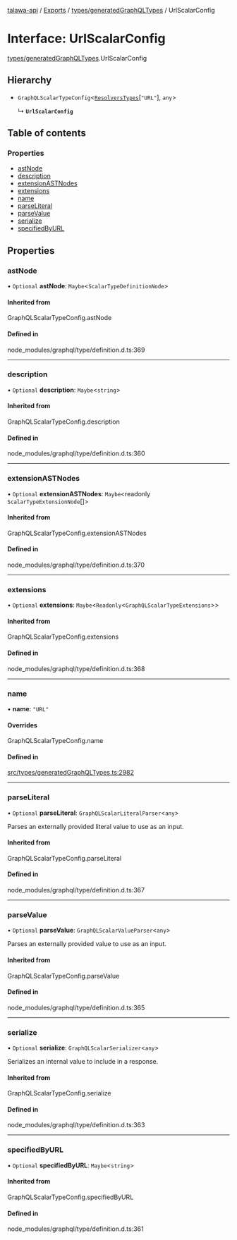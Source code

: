 [talawa-api](../README.md) / [Exports](../modules.md) / [types/generatedGraphQLTypes](../modules/types_generatedGraphQLTypes.md) / UrlScalarConfig

# Interface: UrlScalarConfig

[types/generatedGraphQLTypes](../modules/types_generatedGraphQLTypes.md).UrlScalarConfig

## Hierarchy

- `GraphQLScalarTypeConfig`\<[`ResolversTypes`](../modules/types_generatedGraphQLTypes.md#resolverstypes)[``"URL"``], `any`\>

  ↳ **`UrlScalarConfig`**

## Table of contents

### Properties

- [astNode](types_generatedGraphQLTypes.UrlScalarConfig.md#astnode)
- [description](types_generatedGraphQLTypes.UrlScalarConfig.md#description)
- [extensionASTNodes](types_generatedGraphQLTypes.UrlScalarConfig.md#extensionastnodes)
- [extensions](types_generatedGraphQLTypes.UrlScalarConfig.md#extensions)
- [name](types_generatedGraphQLTypes.UrlScalarConfig.md#name)
- [parseLiteral](types_generatedGraphQLTypes.UrlScalarConfig.md#parseliteral)
- [parseValue](types_generatedGraphQLTypes.UrlScalarConfig.md#parsevalue)
- [serialize](types_generatedGraphQLTypes.UrlScalarConfig.md#serialize)
- [specifiedByURL](types_generatedGraphQLTypes.UrlScalarConfig.md#specifiedbyurl)

## Properties

### astNode

• `Optional` **astNode**: `Maybe`\<`ScalarTypeDefinitionNode`\>

#### Inherited from

GraphQLScalarTypeConfig.astNode

#### Defined in

node_modules/graphql/type/definition.d.ts:369

___

### description

• `Optional` **description**: `Maybe`\<`string`\>

#### Inherited from

GraphQLScalarTypeConfig.description

#### Defined in

node_modules/graphql/type/definition.d.ts:360

___

### extensionASTNodes

• `Optional` **extensionASTNodes**: `Maybe`\<readonly `ScalarTypeExtensionNode`[]\>

#### Inherited from

GraphQLScalarTypeConfig.extensionASTNodes

#### Defined in

node_modules/graphql/type/definition.d.ts:370

___

### extensions

• `Optional` **extensions**: `Maybe`\<`Readonly`\<`GraphQLScalarTypeExtensions`\>\>

#### Inherited from

GraphQLScalarTypeConfig.extensions

#### Defined in

node_modules/graphql/type/definition.d.ts:368

___

### name

• **name**: ``"URL"``

#### Overrides

GraphQLScalarTypeConfig.name

#### Defined in

[src/types/generatedGraphQLTypes.ts:2982](https://github.com/PalisadoesFoundation/talawa-api/blob/b1dd6c9/src/types/generatedGraphQLTypes.ts#L2982)

___

### parseLiteral

• `Optional` **parseLiteral**: `GraphQLScalarLiteralParser`\<`any`\>

Parses an externally provided literal value to use as an input.

#### Inherited from

GraphQLScalarTypeConfig.parseLiteral

#### Defined in

node_modules/graphql/type/definition.d.ts:367

___

### parseValue

• `Optional` **parseValue**: `GraphQLScalarValueParser`\<`any`\>

Parses an externally provided value to use as an input.

#### Inherited from

GraphQLScalarTypeConfig.parseValue

#### Defined in

node_modules/graphql/type/definition.d.ts:365

___

### serialize

• `Optional` **serialize**: `GraphQLScalarSerializer`\<`any`\>

Serializes an internal value to include in a response.

#### Inherited from

GraphQLScalarTypeConfig.serialize

#### Defined in

node_modules/graphql/type/definition.d.ts:363

___

### specifiedByURL

• `Optional` **specifiedByURL**: `Maybe`\<`string`\>

#### Inherited from

GraphQLScalarTypeConfig.specifiedByURL

#### Defined in

node_modules/graphql/type/definition.d.ts:361
